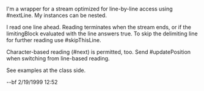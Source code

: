 I'm a wrapper for a stream optimized for line-by-line access using #nextLine. My instances can be nested.

I read one line ahead. Reading terminates when the stream ends, or if the limitingBlock evaluated with the line answers true. To skip the delimiting line for further reading use #skipThisLine.

Character-based reading (#next) is permitted, too. Send #updatePosition when switching from line-based reading.

See examples at the class side.

--bf 2/19/1999 12:52